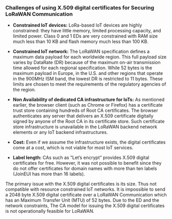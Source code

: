 ### Challenges of using X.509 digital certificates for Securing LoRaWAN Communication

  * **Constrained IoT devices:** LoRa-based IoT devices are highly constrained: they have little memory, limited processing capacity, and limited power. Class 0 and 1 EDs are very constrained with RAM size much less than 10 KB and flash memory much less than 100 KB. 
  
  * **Constrained IoT network:** The LoRaWAN specification  defines a maximum data payload for each worldwide region. This full payload size varies by DataRate (DR) because of the maximum on-air transmission time allowed for each regional specification. While 52 bytes is the maximum payload in Europe, in the U.S. and other regions that operate in the 900MHz ISM band, the lowest DR is restricted to 11 bytes. These limits are chosen to meet the requirements of the regulatory agencies of the region.
  
  * **Non Availability of dedicated CA infrastructure for IoTs:** As mentioned earlier, the browser client (such as Chrome or Firefox) has a certificate trust store containing hundreds of Root CA certificates. The browser authenticates any server that delivers an X.509 certificate digitally signed by anyone of the Root CA in its certificate store. Such certificate store infrastructure is unavailable in the LoRaWAN backend network elements or any IoT backend infrastructures.
  
  * **Cost:** Even if we assume the infrastructure exists, the digital certificates come at a cost, which is not viable for most IoT services. 
  
  * **Label length:** CAs such as ”Let’s encrypt” provides X.509 digital certificates for free. However, it was not possible to benefit since they do not offer certificates for domain names with more than ten labels (JoinEUI has more than 16 labels). 

The primary issue with the X.509 digital certificates is its size. Thus not compatible with resource constrained IoT networks. It is impossible to send a 2048 byte X.509 digital certificate over a LoRaWAN Communication which has an Maximum Transfer Unit (MTU) of 52 bytes. Due to the ED and the network constraints, The CA model for issuing the X.509 digital certificates is not operationally feasible for LoRaWAN. 
